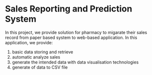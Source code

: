 # Sales Reporting and Prediction System
In this project, we provide solution for pharmacy to migarate their sales record from paper based system to web-based application.
In this application, we provide:
1. basic data storing and retrieve
2. automatic analyze sales 
3. generate the intended data with data visualisation technologies
4. generate of data to CSV file
